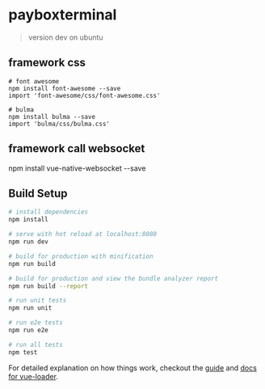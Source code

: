 # payboxterminal

> version dev on ubuntu

## framework css
```
# font awesome
npm install font-awesome --save
import 'font-awesome/css/font-awesome.css'

# bulma
npm install bulma --save
import 'bulma/css/bulma.css'
```

## framework call websocket
npm install vue-native-websocket --save

## Build Setup

``` bash
# install dependencies
npm install

# serve with hot reload at localhost:8080
npm run dev

# build for production with minification
npm run build

# build for production and view the bundle analyzer report
npm run build --report

# run unit tests
npm run unit

# run e2e tests
npm run e2e

# run all tests
npm test
```

For detailed explanation on how things work, checkout the [guide](http://vuejs-templates.github.io/webpack/) and [docs for vue-loader](http://vuejs.github.io/vue-loader).
